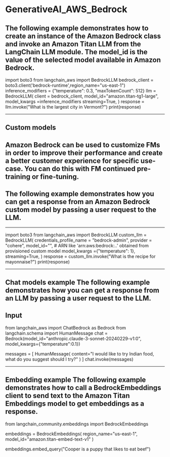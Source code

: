 # GenerativeAI_AWS_Bedrock #

The following example demonstrates how to create an instance of the Amazon Bedrock class and invoke an Amazon Titan LLM from the LangChain LLM module. The model_id is the value of the selected model available in Amazon Bedrock.
---
import boto3
from langchain_aws import BedrockLLM
bedrock_client = boto3.client('bedrock-runtime',region_name="us-east-1")
inference_modifiers = {"temperature": 0.3, "maxTokenCount": 512}
llm = BedrockLLM(
    client = bedrock_client,
    model_id="amazon.titan-tg1-large",
    model_kwargs =inference_modifiers
    streaming=True,
)
response = llm.invoke("What is the largest city in Vermont?")
print(response)

---

Custom models 
-
Amazon Bedrock can be used to customize FMs in order to improve their performance and create a better customer experience for specific use-case.  You can do this with FM continued pre-training or fine-tuning.
-
The following example demonstrates how you can get a response from an Amazon Bedrock custom model by passing a user request to the LLM. 
-
---

import boto3
from langchain_aws import BedrockLLM
custom_llm = BedrockLLM(
  credentials_profile_name = "bedrock-admin",
  provider = "cohere",
  model_id="<Custom model ARN>",  # ARN like 'arn:aws:bedrock:..' obtained from provisioned custom model
  model_kwargs ={"temperature": 1},
  streaming=True,
)
response = custom_llm.invoke("What is the recipe for mayonnaise?")
print(response)

---
Chat models example
The following example demonstrates how you can get a response from an LLM by passing a user request to the LLM.
-
Input
---
from langchain_aws import ChatBedrock as Bedrock
from langchain.schema import HumanMessage
chat = Bedrock(model_id="anthropic.claude-3-sonnet-20240229-v1:0", model_kwargs={"temperature":0.1})

messages = [
     HumanMessage(
          content="I would like to try Indian food, what do you suggest should I try?"
     )
]
chat.invoke(messages)

---
Embedding example 
The following example demonstrates how to call a BedrockEmbeddings client to send text to the Amazon Titan Embeddings model to get embeddings as a response.
---
from langchain_community.embeddings import BedrockEmbeddings

embeddings = BedrockEmbeddings(
    region_name="us-east-1",
    model_id="amazon.titan-embed-text-v1"
)

embeddings.embed_query("Cooper is a puppy that likes to eat beef")

